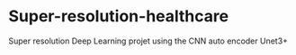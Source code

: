 # Super-resolution-healthcare
Super resolution Deep Learning projet using the CNN auto encoder Unet3+
